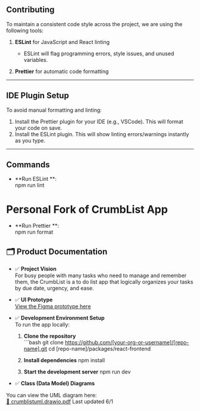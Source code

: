 ## Contributing

To maintain a consistent code style across the project, we are using the following tools:

1. **ESLint** for JavaScript and React linting

   - ESLint will flag programming errors, style issues, and unused variables.

2. **Prettier** for automatic code formatting

---

## IDE Plugin Setup

To avoid manual formatting and linting:

1. Install the Prettier plugin for your IDE (e.g., VSCode). This will format your code on save.
2. Install the ESLint plugin. This will show linting errors/warnings instantly as you type.

---

## Commands

- **Run ESLint **:  
  npm run lint

# Personal Fork of CrumbList App

- **Run Prettier **:  
  npm run format

## 🗂️ Product Documentation

- ✅ **Project Vision**  
  For busy people with many tasks who need to manage and remember them, the CrumbList is a to do list app that logically organizes your tasks by due date, urgency, and ease.

- ✅ **UI Prototype**  
  [View the Figma prototype here](https://www.figma.com/design/vnuQzsPrEYjKQKDfxCgdLD/CrumbList-UI?node-id=0-1&t=Lo5wpKswsRELc18o-1)

- ✅ **Development Environment Setup**  
  To run the app locally:

    1. **Clone the repository**  
      ```bash
      git clone https://github.com/[your-org-or-username]/[repo-name].git
      cd [repo-name]/packages/react-frontend
    
    2. **Install dependencies** 
        npm install
    
    3. **Start the development server**
        npm run dev

- ✅ **Class (Data Model) Diagrams**  

You can view the UML diagram here:  
[📄 crumblistuml.drawio.pdf](docs/crumblistuml.drawio.pdf)
Last updated 6/1
